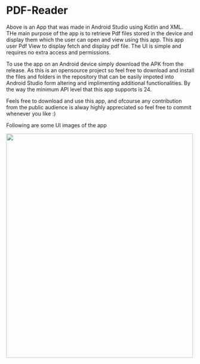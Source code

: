 # PDF-Reader

Above is an App that was made in Android Studio using Kotlin and XML. THe main purpose of the app is to retrieve Pdf files stored in the device and display them which the user can open and view using this app. This app user Pdf View to display fetch and display pdf file. The UI is simple and requires no extra access and permissions.

To use the app on an Android device simply download the APK from the release. As this is an opensource project so feel free to download and install the files and folders in the repository that can be easily impoted into Android Studio form altering and implimenting additional functionalities. By the way the minimum API level that this app supports is 24.

Feels free to download and use this app, and ofcourse any contribution from the public audience is alway highly appreciated so feel free to commit whenever you like :)

Following are some UI images of the app

<img src="https://github.com/umairkhalidx/PDF-Reader/assets/109782978/e0bf10de-3774-4275-af18-aa94566f0f9d" width=500 height=600>

